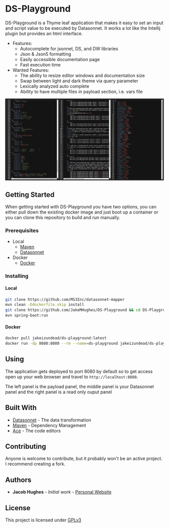 # DS-Playground

DS-Playground is a Thyme leaf application that makes it easy to 
set an input and script value to be executed by Datasonnet. It works
a lot like the Intellij plugin but provides an html interface.

* Features:
  * Autocomplete for jsonnet, DS, and DW libraries
  * Json & Json5 formatting
  * Easily accessible documentation page
  * Fast execution time
* Wanted Features:
  * The ability to resize editor windows and documentation size
  * Swap between light and dark theme via query parameter
  * Lexically analyzed auto complete
  * Ability to have multiple files in payload section, i.e. vars file


![DS](img/DS.png)
## Getting Started

When getting started with DS-Playground you have two options, you can
either pull down the existing docker image and just boot up a container
or you can clone this repository to build and run manually.

### Prerequisites

* Local  
    * [Maven](https://maven.apache.org/install.html)  
    * [Datasonnet](https://github.com/modusbox/datasonnet-mapper)   
* Docker
    * [Docker](https://docs.docker.com/get-docker/)  

### Installing

#### Local
```bash
git clone https://github.com/MS3Inc/datasonnet-mapper
mvn clean -Ddockerfile.skip install
git clone https://github.com/JakeMHughes/DS-Playground && cd DS-Playground
mvn spring-boot:run
```

#### Docker
```bash
docker pull jakeizundead/ds-playground:latest
docker run -dp 8080:8080 --rm --name=ds-playground jakeizundead/ds-playground:latest
```
## Using
The application gets deployed to port 8080 by default so to get access open up your web browser and travel
to `http://localhost:8080`.

The left panel is the payload panel, the middle panel is your Datasonnet panel and the right panel
is a read only ouput panel
## Built With

* [Datasonnet](https://github.com/modusbox/datasonnet-mapper) - The data transformation
* [Maven](https://maven.apache.org/) - Dependency Management
* [Ace](https://ace.c9.io/) - The code editors

## Contributing

Anyone is welcome to contribute, but it probably won't be an active project. I recommend creating a fork.
  
## Authors

* **Jacob Hughes** - *Initial work* - [Personal Website](https://hughesportal.com)

## License

This project is licensed under [GPLv3](https://choosealicense.com/licenses/gpl-3.0/)